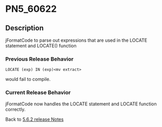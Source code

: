 # PN5_60622

<PageHeader />

## Description

jFormatCode to parse out expressions that are used in the LOCATE statement and LOCATE() function

### Previous Release Behavior

```
LOCATE (exp) IN (exp)<mv extract>
```

would fail to compile.

### Current Release Behavior

jFormatCode now handles the LOCATE statement and LOCATE function correctly.

Back to [5.6.2 release Notes](./../README.md)
